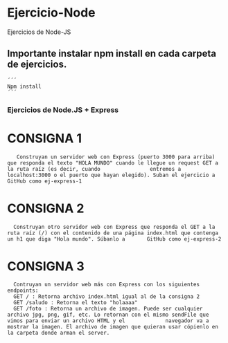 # Ejercicio-Node
Ejercicios de Node-JS
## Importante instalar npm install en cada carpeta de ejercicios.
    ´´´
    Npm install
    ´´´
### Ejercicios de Node.JS + Express
# CONSIGNA 1 
       Construyan un servidor web con Express (puerto 3000 para arriba) que responda el texto "HOLA MUNDO" cuando le llegue un request GET a la ruta raíz (es decir, cuando                entremos a localhost:3000 o el puerto que hayan elegido). Suban el ejercicio a GitHub como ej-express-1

# CONSIGNA 2 
      Construyan otro servidor web con Express que responda el GET a la ruta raíz (/) con el contenido de una página index.html que contenga un h1 que diga "Hola mundo". Súbanlo a       GitHub como ej-express-2


# CONSIGNA 3 
      Contruyan un servidor web más con Express con los siguientes endpoints:
      GET / : Retorna archivo index.html igual al de la consigna 2
      GET /saludo : Retorna el texto "holaaaa"
      GET /foto : Retorna un archivo de imagen. Puede ser cualquier archivo jpg, png, gif, etc. Lo retornan con el mismo sendFile que vimos para enviar un archivo HTML y el             navegador va a mostrar la imagen. El archivo de imagen que quieran usar cópienlo en la carpeta donde arman el server.

